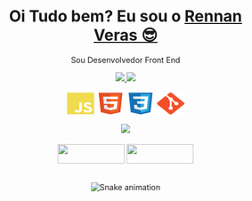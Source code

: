  <div>
  
  <h1 align="center">
    Oi Tudo bem? Eu sou o 
    <a href="https://www.linkedin.com/in/rennan-veras-0b4759241/">Rennan Veras 😎</a>
  </h1>
  
  <p align="center">
    Sou Desenvolvedor Front End 
    
</div>

<div align="center">
  <a href="https://github.com/rennanveras">
    <img height="150em" src="https://github-readme-stats.vercel.app/api?username=rennanveras&count_private=true&include_all_commits=true&show_icons=true&theme=aura&hide_border=false&show_owner=true"/>
    <img height="150em" src="https://github-readme-stats.vercel.app/api/top-langs/?username=rennanveras&theme=aura&hide_border=false&&layout=compact"/>
  </a>
</div>

<div align="center" valign="top"><br>
  <img align="center" alt="Js" height="40" width="50" src="https://raw.githubusercontent.com/devicons/devicon/master/icons/javascript/javascript-plain.svg">
  <img align="center" alt="HTML" height="40" width="50" src="https://raw.githubusercontent.com/devicons/devicon/master/icons/html5/html5-original.svg">
  <img align="center" alt="CSS" height="40" width="50" src="https://raw.githubusercontent.com/devicons/devicon/master/icons/css3/css3-original.svg">
  <img align="center" alt="git" height="40" width="50" src="https://raw.githubusercontent.com/devicons/devicon/master/icons/git/git-original.svg">       
</div><br>
  <div align="center" height="130px" widht="130px"> 
   <img src="https://i.picasion.com/pic92/3593b9b9a5c4e3e0e2373180063185ef.gif">
 </div><br>
<div align="center">
  <a href="https://www.linkedin.com/in/rennan-veras-0b4759241/" target="_blank"><img height="35" width="120" src="https://img.shields.io/badge/-LinkedIn-%230077B5?style=for-the-badge&logo=linkedin&logoColor=white" target="_blank"></a> 
  <a href="mailto:rennanhenriqueveras@gmail.com"><img height="35" width="120" src="https://img.shields.io/badge/-Gmail-%23333?style=for-the-badge&logo=gmail&logoColor=white" target="_blank"></a>
</div><br>

<div align="center">

  ![Snake animation](https://github.com/danielbped/rennanveras/blob/output/github-contribution-grid-snake.svg)
  
</div>
